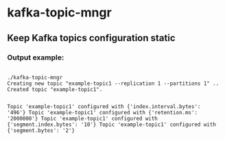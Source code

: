 # kafka-topic-mngr
## Keep Kafka topics configuration static

### Output example:
<code>
./kafka-topic-mngr
Creating new topic "example-topic1 --replication 1 --partitions 1" ..
Created topic "example-topic1".

Topic 'example-topic1' configured with {'index.interval.bytes': '496'}
Topic 'example-topic1' configured with {'retention.ms': '2000000'}
Topic 'example-topic1' configured with {'segment.index.bytes': '10'}
Topic 'example-topic1' configured with {'segment.bytes': '2'}
<code>
